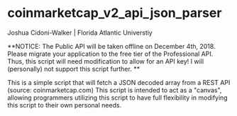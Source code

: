 # coinmarketcap_v2_api_json_parser

Joshua Cidoni-Walker | Florida Atlantic Universtiy

**NOTICE: The Public API will be taken offline on December 4th, 2018. Please migrate your application to the free tier of the Professional API. Thus, this script will need modification to allow for an API key! I will (personally) not support this script further. **

This is a simple script that will fetch a JSON decoded array from a REST API (source: coinmarketcap.com)
This script is intended to act as a "canvas", allowing programmers utilizing this script to have full flexibility
in modifying this script to their own personal needs.
